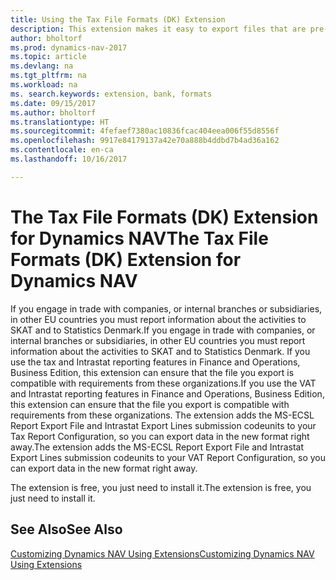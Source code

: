 ```yaml
---
title: Using the Tax File Formats (DK) Extension
description: This extension makes it easy to export files that are pre-formatted to meet bank requirements for electronic submissions.
author: bholtorf
ms.prod: dynamics-nav-2017
ms.topic: article
ms.devlang: na
ms.tgt_pltfrm: na
ms.workload: na
ms. search.keywords: extension, bank, formats
ms.date: 09/15/2017
ms.author: bholtorf
ms.translationtype: HT
ms.sourcegitcommit: 4fefaef7380ac10836fcac404eea006f55d8556f
ms.openlocfilehash: 9917e84179137a42e70a888b4ddbd7b4ad36a162
ms.contentlocale: en-ca
ms.lasthandoff: 10/16/2017

---
```


# <a name="the-tax-file-formats-dk-extension-for-dynamics-nav"></a><span data-ttu-id="69faf-103">The Tax File Formats (DK) Extension for Dynamics NAV</span><span class="sxs-lookup"><span data-stu-id="69faf-103">The Tax File Formats (DK) Extension for Dynamics NAV</span></span>
<span data-ttu-id="69faf-104">If you engage in trade with companies, or internal branches or subsidiaries, in other EU countries you must report information about the activities to SKAT and to Statistics Denmark.</span><span class="sxs-lookup"><span data-stu-id="69faf-104">If you engage in trade with companies, or internal branches or subsidiaries, in other EU countries you must report information about the activities to SKAT and to Statistics Denmark.</span></span> <span data-ttu-id="69faf-105">If you use the tax and Intrastat reporting features in Finance and Operations, Business Edition, this extension can ensure that the file you export is compatible with requirements from these organizations.</span><span class="sxs-lookup"><span data-stu-id="69faf-105">If you use the VAT and Intrastat reporting features in Finance and Operations, Business Edition, this extension can ensure that the file you export is compatible with requirements from these organizations.</span></span> <span data-ttu-id="69faf-106">The extension adds the MS-ECSL Report Export File and Intrastat Export Lines submission codeunits to your Tax Report Configuration, so you can export data in the new format right away.</span><span class="sxs-lookup"><span data-stu-id="69faf-106">The extension adds the MS-ECSL Report Export File and Intrastat Export Lines submission codeunits to your VAT Report Configuration, so you can export data in the new format right away.</span></span>

<span data-ttu-id="69faf-107">The extension is free, you just need to install it.</span><span class="sxs-lookup"><span data-stu-id="69faf-107">The extension is free, you just need to install it.</span></span> 

## <a name="see-also"></a><span data-ttu-id="69faf-108">See Also</span><span class="sxs-lookup"><span data-stu-id="69faf-108">See Also</span></span>
[<span data-ttu-id="69faf-109">Customizing Dynamics NAV Using Extensions</span><span class="sxs-lookup"><span data-stu-id="69faf-109">Customizing Dynamics NAV Using Extensions</span></span>](ui-extensions.md)
